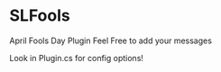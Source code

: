 # SLFools
April Fools Day Plugin Feel Free to add your messages

Look in Plugin.cs for config options!
